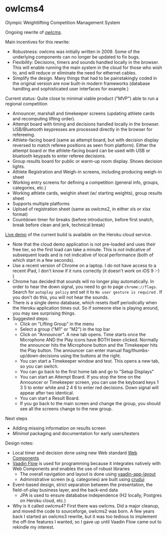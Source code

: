 # owlcms4
Olympic Weightlifting Competition Management System 

Ongoing rewrite of [owlcms](https://owlcms2.sourceforge.io/#!index.md).

Main incentives for this rewrite:
- Robustness: owlcms was initially written in 2009. Some of the underlying components can no longer be updated to fix bugs.
- Flexibility: Decisions, timers and sounds handled locally in the browser.  This will enable running the main system in the cloud for those who wish to, and will reduce or eliminate the need for ethernet cables.
- Simplify the design.  Many things that had to be painstakingly coded in the original version are now built-in modern frameworks (database handling and sophisticated user interfaces for example.)

Current status: Quite close to minimal viable product ("MVP") able to run a regional competition
- Announcer, marshall and timekeeper screens (updating athlete cards and recomputing lifting order).
- Attempt board with timing and decisions handled locally in the browser. USB/Bluetooth keypresses are processed directly in the browser for refereeing.
- Athlete-facing board (same as attempt board, but with decision display reversed to match referee positions as seen from platform).  Either the attempt board or the athlete-facing board can be used with USB or bluetooth keypads to enter referee decisions.
- Group results board for public or warm-up room display.  Shows decision lights.
- Athlete Registration and Weigh-in screens, including producing weigh-in sheet
- Working entry screens for defining a competition (general info, groups, categories, etc.)
- Working athlete cards, weighin sheet (w/ starting weights), group results sheet
- Supports multiple platforms
- Upload of registration sheet (same as owlcms2, in either xls or xlsx format)
- Countdown timer for breaks (before introduction, before first snatch, break before clean and jerk, technical break)

[Live demo](https://owlcms4.herokuapp.com) of the current build is available on the Heroku cloud service.
- Note that the cloud demo application is not pre-loaded and uses their free tier, so the first load can take a minute. This is *not* indicative of subsequent loads and is not indicative of local performance (both of which start in a few seconds).
- Use a recent version of Chrome on a laptop.  I do not have access to a recent iPad, I don't know if it runs correctly (it doesn't work on iOS 9 :-) )
- Chrome has decided that sounds will no longer play automatically.  In order to hear the down signal, you need to go to page ``chrome://flags``. Search for ``autoplay policy`` and set it to ``No user gesture is required`` .  If you don't do this, you will not hear the sounds.
- There is a single demo database, which resets itself periodically when the Heroku application times out. So if someone else is playing around, you may see surprising things.
- Suggested steps:
    - Click on "Lifting Group" in the menu
    - Select a group ("M1" or "M2") in the top bar
    - Click on "Announcer". A new tab opens.  Time starts once the Microphone AND the Play icons have BOTH been clicked. Normally the announcer hits the Microphone button and the Timekeeper hits the Play button.  The announcer can enter manual flag/thumbs-up/down decisions using the buttons at the right.
    - You can start a Timekeeper window and test. This opens a new tab, so you can switch.
    - You can go back to the first home tab and go to "Setup Displays"
    - You can start an Attempt Board.  If you stop the time on the Announcer or Timekeeper screen, you can use the keyboard keys 1 3 5 to enter white and 2 4 6 to enter red decisions.  Down signal will appear after two identical.
    - You can start a Result Board.
    - If you go back to the main screen and change the group, you should see all the screens change to the new group.
        
Next steps
- Adding missing information on results screen
- *Minimal* packaging and documentation for early users/testers

Design notes:
- Local timer and decision done using new Web standard [Web Components](https://www.webcomponents.org/introduction)
- [Vaadin Flow](https://vaadin.com/flow) is used for programming because it integrates natively with Web Components and enables the use of robust libraries
    - The overall navigation and layout is done using [vaadin-app-layout](https://github.com/appreciated/vaadin-app-layout)
    - Administrative screen (e.g. categories) are built using [crudui](https://github.com/alejandro-du/crudui)
- Event-based design, strict separation between the presentation, the field-of-play business layer, and the back-end data
    - JPA is used to ensure datababse independence (H2 locally, Postgres on Heroku cloud, etc.)
- Why is it called owlcms4? First there was owlcms. Did a major cleanup, and moved the code to sourceforge, owlcms2 was born. A few years back I started an owlcms3 rewrite, but it was too tedious to implement the off-line features I wanted, so I gave up until Vaadin Flow came out to rekindle my interest.
